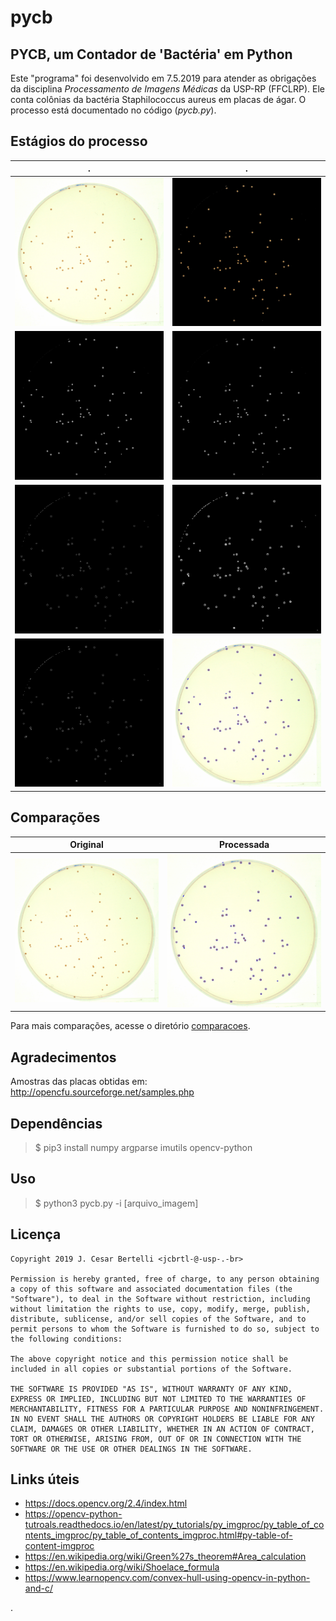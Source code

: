 # pycb
## PYCB, um Contador de 'Bactéria' em Python
Este "programa" foi desenvolvido em 7.5.2019 para atender as obrigações da disciplina *Processamento de Imagens Médicas* da USP-RP (FFCLRP). Ele conta colônias da bactéria Staphilococcus aureus em placas de ágar. O processo está documentado no código (*pycb.py*).

## Estágios do processo

.                                               |  .
:----------------------------------------------:|:------------------------------------------------:
<img src="/estagios/0-orig.jpg" width="480">    |  <img src="/estagios/1-mask.jpg" width="480">
<img src="/estagios/2-gray.jpg" width="480">    |  <img src="/estagios/3-blur.jpg" width="480">
<img src="/estagios/4-edge.jpg" width="480">    |  <img src="/estagios/5-dilate.jpg" width="480">
<img src="/estagios/6-erode.jpg" width="480">    |  <img src="/estagios/7-contours.jpg" width="480">

## Comparações

Original                                        |  Processada
:----------------------------------------------:|:------------------------------------------------:
<img src="/comparacoes/q120404-01.jpg" width="480">    |  <img src="/comparacoes/q120404-01.jpg-out.jpg" width="480">

Para mais comparações, acesse o diretório [comparacoes](https://github.com/jcbrtl/pycb/tree/master/comparacoes).


## Agradecimentos
Amostras das placas obtidas em: http://opencfu.sourceforge.net/samples.php

## Dependências
> $ pip3 install numpy argparse imutils opencv-python

## Uso
> $ python3 pycb.py -i [arquivo_imagem]

## Licença
```
Copyright 2019 J. Cesar Bertelli <jcbrtl-@-usp-.-br>

Permission is hereby granted, free of charge, to any person obtaining a copy of this software and associated documentation files (the "Software"), to deal in the Software without restriction, including without limitation the rights to use, copy, modify, merge, publish, distribute, sublicense, and/or sell copies of the Software, and to permit persons to whom the Software is furnished to do so, subject to the following conditions:

The above copyright notice and this permission notice shall be included in all copies or substantial portions of the Software.

THE SOFTWARE IS PROVIDED "AS IS", WITHOUT WARRANTY OF ANY KIND, EXPRESS OR IMPLIED, INCLUDING BUT NOT LIMITED TO THE WARRANTIES OF MERCHANTABILITY, FITNESS FOR A PARTICULAR PURPOSE AND NONINFRINGEMENT. IN NO EVENT SHALL THE AUTHORS OR COPYRIGHT HOLDERS BE LIABLE FOR ANY CLAIM, DAMAGES OR OTHER LIABILITY, WHETHER IN AN ACTION OF CONTRACT, TORT OR OTHERWISE, ARISING FROM, OUT OF OR IN CONNECTION WITH THE SOFTWARE OR THE USE OR OTHER DEALINGS IN THE SOFTWARE.
````

## Links úteis
- https://docs.opencv.org/2.4/index.html
- https://opencv-python-tutroals.readthedocs.io/en/latest/py_tutorials/py_imgproc/py_table_of_contents_imgproc/py_table_of_contents_imgproc.html#py-table-of-content-imgproc
- https://en.wikipedia.org/wiki/Green%27s_theorem#Area_calculation
- https://en.wikipedia.org/wiki/Shoelace_formula
- https://www.learnopencv.com/convex-hull-using-opencv-in-python-and-c/

.
